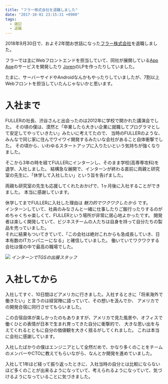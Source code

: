 ```yaml
---
title: "フラー株式会社を退職しました"
date: "2017-10-01 23:15:31 +0900"
tags:
  - 雑記
  - 退職
---
```


2018年9月30日で、およそ2年間お世話になった[フラー株式会社](https://fuller-inc.com)を退職しました。

フラーでは主にWebフロントエンドを担当していて、同社が展開している[App Ape](https://appa.pe/)のサービスを開発したり
[Joren](https://joren.io/?lg=ja)のLPを作ったりしていました。

たまに、サーバーサイドやAndroidなんかもやったりしていましたが、7割以上Webフロントを担当していたんじゃないかと思います。

# 入社まで
FULLERの社長、渋谷さんと出会ったのは2012年に学校で開かれた講演会でした。
その頃の僕は、漠然と「卒業したら大きい企業に就職してプログラマとして安定してやっていきたい」みたいに考えてたので、
当時のFULLERのような、みんなで同じ家に住んでワイワイ開発するみたいな会社があること自体衝撃でした。
その頃から、いわゆるスタートアップに入りたいという気持ちが強くなりました。

そこから3年の時を経てFULLERにインターンし、そのまま学校(高専専攻科)を退学、入社しました。
結構急な展開で、インターンが終わる直前に両親と研究室の先生に、「休学して入社したい」という旨を告げました。

両親も研究室の先生も応援してくれたおかげで、1ヶ月後に入社することができました。
本当に感謝しています。

休学してまでFULLERに入社した理由は *魅力的でワクワクしたから* です。<br>
インターンしていて、社員のみなさんと一緒に仕事したりご飯行ったりするのがめちゃくちゃ楽しくて、FULLERという場所が非常に居心地よかったです。
開発者は楽しく開発していて、ビジネスチームの人たちは自身を持って自分たちの製品を売っていました。<br>
それに結果もついてきていて、「この会社は絶対これからも急成長していき、日本有数のITカンパニーになる」と確信していました。
働いていてワクワクする会社は僕の中で最高の職場でした。

![]({{site.url}}/images/f-to-h/tgs.JPG)
*インターンでTGSの出展スタッフ*

# 入社してから
入社してすぐ、10日間ほどアメリカに行きました。入社するときに「将来海外で働きたい」と言うのは経営陣に語っていて、その想いを汲んでか、
アメリカでの開発合宿に同行させてもらいました。

この合宿自体が楽しかったのもありますが、アメリカで見た風景や、オフィスで働くひとの表情が日本で生まれ育ってきた自分に衝撃的で、
大きな思い出を与えてくれるとともに自分の価値観を大きく揺るがしてくれました。
これは本当に会社に感謝しています。


入社したばかりの僕はエンジニアとして全然だめで、かなり多くのことをチームのメンバーやCTOに教えてもらいながら、なんとか開発を進めていました。

入社して1年ほど経って振り返ったときに、入社当時の自分とは比較にならないほど多くのことが出来るようになっていて、考えられるようになっていて、気づけるようになっていることに気づきました。
